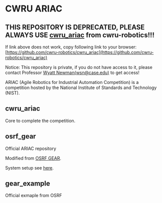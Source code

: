 # CWRU ARIAC

## THIS REPOSITORY IS DEPRECATED, PLEASE ALWAYS USE [cwru_ariac](https://github.com/cwru-robotics/cwru_ariac) from cwru-robotics!!!

If link above does not work, copy following link to your browser: [https://github.com/cwru-robotics/cwru_ariac](https://github.com/cwru-robotics/cwru_ariac)

Notice: This repository is private, if you do not have access to it, please contact Professor [Wyatt Newman(wsn@case.edu)](wsn@case.edu) to get access!

ARIAC (Agile Robotics for Industrial Automation Competition) is a competition hosted by the National Institute of Standards and Technology (NIST).

## cwru_ariac

Core to complete the competition.

## osrf_gear

Official ARIAC repository

Modified from [OSRF GEAR](https://bitbucket.org/osrf/ariac/overview).

System setup see [here](https://github.com/cwru-robotics/cwru_scripts/blob/master/ariac/ariac.sh).

## gear_example

Official exmaple from OSRF
